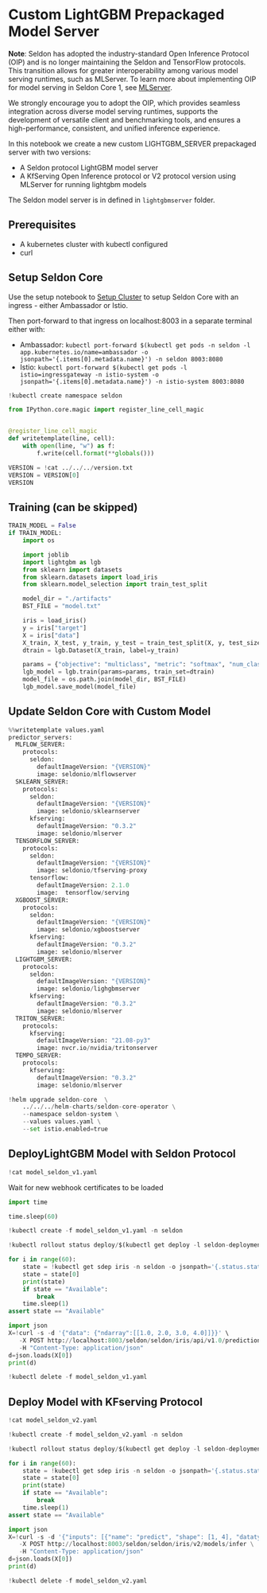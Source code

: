 # Custom LightGBM Prepackaged Model Server

**Note**: Seldon has adopted the industry-standard Open Inference Protocol (OIP) and is no longer maintaining the Seldon and TensorFlow protocols. This transition allows for greater interoperability among various model serving runtimes, such as MLServer. To learn more about implementing OIP for model serving in Seldon Core 1, see [MLServer](https://docs.seldon.ai/mlserver).

We strongly encourage you to adopt the OIP, which provides seamless integration across diverse model serving runtimes, supports the development of versatile client and benchmarking tools, and ensures a high-performance, consistent, and unified inference experience.

In this notebook we create a new custom LIGHTGBM_SERVER prepackaged server with two versions:
   * A Seldon protocol LightGBM model server
   * A KfServing Open Inference protocol or V2 protocol version using MLServer for running lightgbm models

The Seldon model server is in defined in `lightgbmserver` folder.

## Prerequisites

 * A kubernetes cluster with kubectl configured
 * curl

## Setup Seldon Core

Use the setup notebook to [Setup Cluster](https://docs.seldon.io/projects/seldon-core/en/latest/examples/seldon_core_setup.html) to setup Seldon Core with an ingress - either Ambassador or Istio.

Then port-forward to that ingress on localhost:8003 in a separate terminal either with:

 * Ambassador: `kubectl port-forward $(kubectl get pods -n seldon -l app.kubernetes.io/name=ambassador -o jsonpath='{.items[0].metadata.name}') -n seldon 8003:8080`
 * Istio: `kubectl port-forward $(kubectl get pods -l istio=ingressgateway -n istio-system -o jsonpath='{.items[0].metadata.name}') -n istio-system 8003:8080`


```python
!kubectl create namespace seldon
```


```python
from IPython.core.magic import register_line_cell_magic


@register_line_cell_magic
def writetemplate(line, cell):
    with open(line, "w") as f:
        f.write(cell.format(**globals()))
```


```python
VERSION = !cat ../../../version.txt
VERSION = VERSION[0]
VERSION
```

## Training (can be skipped)


```python
TRAIN_MODEL = False
if TRAIN_MODEL:
    import os

    import joblib
    import lightgbm as lgb
    from sklearn import datasets
    from sklearn.datasets import load_iris
    from sklearn.model_selection import train_test_split

    model_dir = "./artifacts"
    BST_FILE = "model.txt"

    iris = load_iris()
    y = iris["target"]
    X = iris["data"]
    X_train, X_test, y_train, y_test = train_test_split(X, y, test_size=0.1)
    dtrain = lgb.Dataset(X_train, label=y_train)

    params = {"objective": "multiclass", "metric": "softmax", "num_class": 3}
    lgb_model = lgb.train(params=params, train_set=dtrain)
    model_file = os.path.join(model_dir, BST_FILE)
    lgb_model.save_model(model_file)
```

## Update Seldon Core with Custom Model


```python
%%writetemplate values.yaml
predictor_servers:
  MLFLOW_SERVER:
    protocols:
      seldon:
        defaultImageVersion: "{VERSION}"
        image: seldonio/mlflowserver
  SKLEARN_SERVER:
    protocols:
      seldon:
        defaultImageVersion: "{VERSION}"
        image: seldonio/sklearnserver
      kfserving:
        defaultImageVersion: "0.3.2"
        image: seldonio/mlserver
  TENSORFLOW_SERVER:
    protocols:
      seldon:
        defaultImageVersion: "{VERSION}"
        image: seldonio/tfserving-proxy
      tensorflow: 
        defaultImageVersion: 2.1.0
        image:  tensorflow/serving
  XGBOOST_SERVER:
    protocols:
      seldon:
        defaultImageVersion: "{VERSION}"
        image: seldonio/xgboostserver
      kfserving:
        defaultImageVersion: "0.3.2"
        image: seldonio/mlserver
  LIGHTGBM_SERVER:
    protocols:
      seldon:
        defaultImageVersion: "{VERSION}"
        image: seldonio/lighgbmserver
      kfserving:
        defaultImageVersion: "0.3.2"
        image: seldonio/mlserver
  TRITON_SERVER:
    protocols:
      kfserving:
        defaultImageVersion: "21.08-py3"
        image: nvcr.io/nvidia/tritonserver
  TEMPO_SERVER:
    protocols:
      kfserving:
        defaultImageVersion: "0.3.2"
        image: seldonio/mlserver

```


```python
!helm upgrade seldon-core  \
    ../../../helm-charts/seldon-core-operator \
    --namespace seldon-system \
    --values values.yaml \
    --set istio.enabled=true
```

## DeployLightGBM Model with Seldon Protocol


```python
!cat model_seldon_v1.yaml
```

Wait for new webhook certificates to be loaded


```python
import time

time.sleep(60)
```


```python
!kubectl create -f model_seldon_v1.yaml -n seldon
```


```python
!kubectl rollout status deploy/$(kubectl get deploy -l seldon-deployment-id=iris -o jsonpath='{.items[0].metadata.name}' -n seldon) -n seldon
```


```python
for i in range(60):
    state = !kubectl get sdep iris -n seldon -o jsonpath='{.status.state}'
    state = state[0]
    print(state)
    if state == "Available":
        break
    time.sleep(1)
assert state == "Available"
```


```python
import json
X=!curl -s -d '{"data": {"ndarray":[[1.0, 2.0, 3.0, 4.0]]}}' \
   -X POST http://localhost:8003/seldon/seldon/iris/api/v1.0/predictions \
   -H "Content-Type: application/json"
d=json.loads(X[0])
print(d)
```


```python
!kubectl delete -f model_seldon_v1.yaml
```

## Deploy Model with KFserving Protocol


```python
!cat model_seldon_v2.yaml
```


```python
!kubectl create -f model_seldon_v2.yaml -n seldon
```


```python
!kubectl rollout status deploy/$(kubectl get deploy -l seldon-deployment-id=iris -o jsonpath='{.items[0].metadata.name}' -n seldon) -n seldon
```


```python
for i in range(60):
    state = !kubectl get sdep iris -n seldon -o jsonpath='{.status.state}'
    state = state[0]
    print(state)
    if state == "Available":
        break
    time.sleep(1)
assert state == "Available"
```


```python
import json
X=!curl -s -d '{"inputs": [{"name": "predict", "shape": [1, 4], "datatype": "FP32", "data": [[1, 2, 3, 4]]}]}'\
   -X POST http://localhost:8003/seldon/seldon/iris/v2/models/infer \
   -H "Content-Type: application/json"
d=json.loads(X[0])
print(d)
```


```python
!kubectl delete -f model_seldon_v2.yaml
```


```python

```
